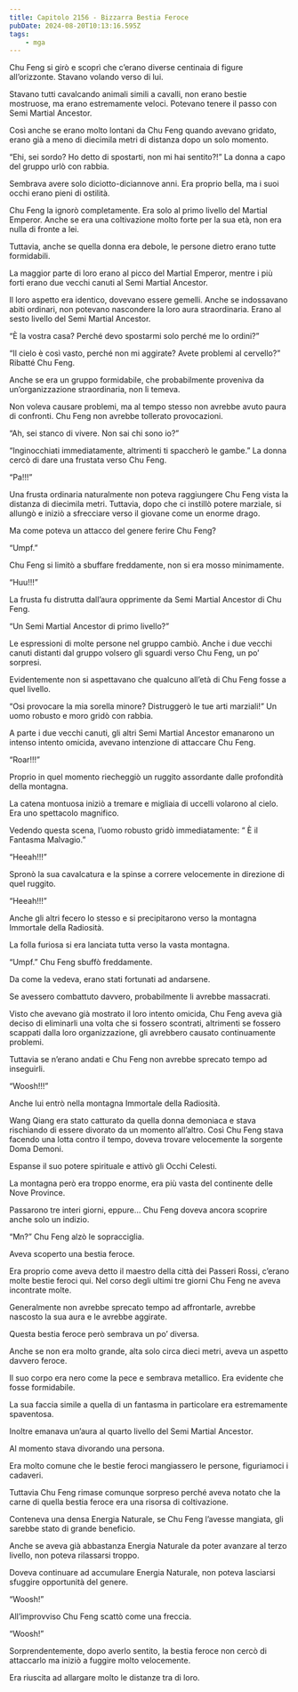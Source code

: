 ```yaml
---
title: Capitolo 2156 - Bizzarra Bestia Feroce
pubDate: 2024-08-20T10:13:16.595Z
tags:
    - mga
---
```





Chu Feng si girò e scoprì che c’erano diverse centinaia di figure all’orizzonte. Stavano volando verso di lui.


Stavano tutti cavalcando animali simili a cavalli, non erano bestie mostruose, ma erano estremamente veloci. Potevano tenere il passo con Semi Martial Ancestor.


Così anche se erano molto lontani da Chu Feng quando avevano gridato, erano già a meno di diecimila metri di distanza dopo un solo momento.


“Ehi, sei sordo? Ho detto di spostarti, non mi hai sentito?!” La donna a capo del gruppo urlò con rabbia.


Sembrava avere solo diciotto-diciannove anni. Era proprio bella, ma i suoi occhi erano pieni di ostilità.


Chu Feng la ignorò completamente. Era solo al primo livello del Martial Emperor. Anche se era una coltivazione molto forte per la sua età, non era nulla di fronte a lei.


Tuttavia, anche se quella donna era debole, le persone dietro erano tutte formidabili.


La maggior parte di loro erano al picco del Martial Emperor, mentre i più forti erano due vecchi canuti al Semi Martial Ancestor.


Il loro aspetto era identico, dovevano essere gemelli. Anche se indossavano abiti ordinari, non potevano nascondere la loro aura straordinaria. Erano al sesto livello del Semi Martial Ancestor.


“È la vostra casa? Perché devo spostarmi solo perché me lo ordini?”


“Il cielo è così vasto, perché non mi aggirate? Avete problemi al cervello?” Ribatté Chu Feng.


Anche se era un gruppo formidabile, che probabilmente proveniva da un’organizzazione straordinaria, non li temeva.


Non voleva causare problemi, ma al tempo stesso non avrebbe avuto paura di confronti. Chu Feng non avrebbe tollerato provocazioni.


“Ah, sei stanco di vivere. Non sai chi sono io?”


“Inginocchiati immediatamente, altrimenti ti spaccherò le gambe.” La donna cercò di dare una frustata verso Chu Feng.


“Pa!!!”


Una frusta ordinaria naturalmente non poteva raggiungere Chu Feng vista la distanza di diecimila metri. Tuttavia, dopo che ci instillò potere marziale, si allungò e iniziò a sfrecciare verso il giovane come un enorme drago.


Ma come poteva un attacco del genere ferire Chu Feng?

“Umpf.”


Chu Feng si limitò a sbuffare freddamente, non si era mosso minimamente.


“Huu!!!”


La frusta fu distrutta dall’aura opprimente da Semi Martial Ancestor di Chu Feng.


“Un Semi Martial Ancestor di primo livello?”


Le espressioni di molte persone nel gruppo cambiò. Anche i due vecchi canuti distanti dal gruppo volsero gli sguardi verso Chu Feng, un po’ sorpresi.


Evidentemente non si aspettavano che qualcuno all’età di Chu Feng fosse a quel livello.


“Osi provocare la mia sorella minore? Distruggerò le tue arti marziali!” Un uomo robusto e moro gridò con rabbia.


A parte i due vecchi canuti, gli altri Semi Martial Ancestor emanarono un intenso intento omicida, avevano intenzione di attaccare Chu Feng.


“Roar!!!”


Proprio in quel momento riecheggiò un ruggito assordante dalle profondità della montagna.


La catena montuosa iniziò a tremare e migliaia di uccelli volarono al cielo. Era uno spettacolo magnifico.


Vedendo questa scena, l’uomo robusto gridò immediatamente: “
È il Fantasma Malvagio.”

“Heeah!!!”


Spronò la sua cavalcatura e la spinse a correre velocemente in direzione di quel ruggito.


“Heeah!!!”


Anche gli altri fecero lo stesso e si precipitarono verso la montagna Immortale della Radiosità.


La folla furiosa si era lanciata tutta verso la vasta montagna.


“Umpf.” Chu Feng sbuffò freddamente.

Da come la vedeva, erano stati fortunati ad andarsene.


Se avessero combattuto davvero, probabilmente li avrebbe massacrati.


Visto che avevano già mostrato il loro intento omicida, Chu Feng aveva già deciso di eliminarli una volta che si fossero scontrati, altrimenti se fossero scappati dalla loro organizzazione, gli avrebbero causato continuamente problemi.


Tuttavia se n’erano andati e Chu Feng non avrebbe sprecato tempo ad inseguirli.


“Woosh!!!”


Anche lui entrò nella montagna Immortale della Radiosità.


Wang Qiang era stato catturato da quella donna demoniaca e stava rischiando di essere divorato da un momento all’altro. Così Chu Feng stava facendo una lotta contro il tempo, doveva trovare velocemente la sorgente Doma Demoni.


Espanse il suo potere spirituale e attivò gli Occhi Celesti.


La montagna però era troppo enorme, era più vasta del continente delle Nove Province.


Passarono tre interi giorni, eppure… Chu Feng doveva ancora scoprire anche solo un indizio.


“Mn?” Chu Feng alzò le sopracciglia.


Aveva scoperto una bestia feroce.


Era proprio come aveva detto il maestro della città dei Passeri Rossi, c’erano molte bestie feroci qui. Nel corso degli ultimi tre giorni Chu Feng ne aveva incontrate molte.


Generalmente non avrebbe sprecato tempo ad affrontarle, avrebbe nascosto la sua aura e le avrebbe aggirate.


Questa bestia feroce però sembrava un po’ diversa.

Anche se non era molto grande, alta solo circa dieci metri, aveva un aspetto davvero feroce.


Il suo corpo era nero come la pece e sembrava metallico. Era evidente che fosse formidabile.


La sua faccia simile a quella di un fantasma in particolare era estremamente spaventosa.


Inoltre emanava un’aura al quarto livello del Semi Martial Ancestor.


Al momento stava divorando una persona.


Era molto comune che le bestie feroci mangiassero le persone, figuriamoci i cadaveri.


Tuttavia Chu Feng rimase comunque sorpreso perché aveva notato che la carne di quella bestia feroce era una risorsa di coltivazione.


Conteneva una densa Energia Naturale, se Chu Feng l’avesse mangiata, gli sarebbe stato di grande beneficio.


Anche se aveva già abbastanza Energia Naturale da poter avanzare al terzo livello, non poteva rilassarsi troppo.


Doveva continuare ad accumulare Energia Naturale, non poteva lasciarsi sfuggire opportunità del genere.


“Woosh!”


All’improvviso Chu Feng scattò come una freccia.


“Woosh!”


Sorprendentemente, dopo averlo sentito, la bestia feroce non cercò di attaccarlo ma iniziò a fuggire molto velocemente.


Era riuscita ad allargare molto le distanze tra di loro.

